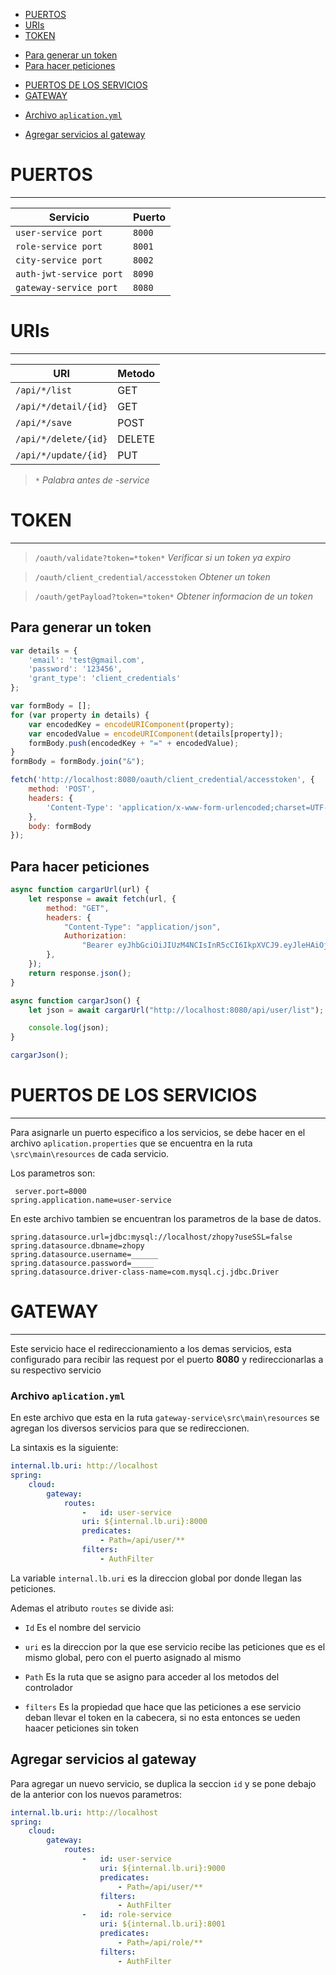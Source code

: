 - [PUERTOS](#puertos)
- [URIs](#uris)
- [TOKEN](#token)

* [Para generar un token](#para-generar-un-token)
* [Para hacer peticiones](#para-hacer-peticiones)

- [PUERTOS DE LOS SERVICIOS](#puertos-de-los-servicios)
- [GATEWAY](#gateway)

+ [Archivo `aplication.yml`](#archivo--aplicationyml-)

* [Agregar servicios al gateway](#agregar-servicios-al-gateway)

# PUERTOS

----

| Servicio                | Puerto |
|-------------------------|--------|
| `user-service port`     | `8000` |
| `role-service port`     | `8001` |
| `city-service port`     | `8002` |
| `auth-jwt-service port` | `8090` |
| `gateway-service port`  | `8080` |

# URIs

----

| URI                   | Metodo  |
|-----------------------|---------|
| `/api/*/list`         | GET     |
| `/api/*/detail/{id}`  | GET     |
| `/api/*/save`         | POST    |   
| `/api/*/delete/{id}`  | DELETE  |  
| `/api/*/update/{id}`  | PUT     |

> `*` *Palabra antes de -service*

# TOKEN

----
> `/oauth/validate?token=*token*` *Verificar si un token ya expiro*

> `/oauth/client_credential/accesstoken` *Obtener un token*

> `/oauth/getPayload?token=*token*` *Obtener informacion de un token*

## Para generar un token

```javascript
var details = {
    'email': 'test@gmail.com',
    'password': '123456',
    'grant_type': 'client_credentials'
};

var formBody = [];
for (var property in details) {
    var encodedKey = encodeURIComponent(property);
    var encodedValue = encodeURIComponent(details[property]);
    formBody.push(encodedKey + "=" + encodedValue);
}
formBody = formBody.join("&");

fetch('http://localhost:8080/oauth/client_credential/accesstoken', {
    method: 'POST',
    headers: {
        'Content-Type': 'application/x-www-form-urlencoded;charset=UTF-8'
    },
    body: formBody
});

```

## Para hacer peticiones

```javascript
async function cargarUrl(url) {
    let response = await fetch(url, {
        method: "GET",
        headers: {
            "Content-Type": "application/json",
            Authorization:
                "Bearer eyJhbGciOiJIUzM4NCIsInR5cCI6IkpXVCJ9.eyJleHAiOjE2NDQxNjAxMTMsImlhdCI6MTY0NDE1NjUxMywiaXNzIjoid3d3Lnpob3B5LmNvbSIsInN1YiI6IntcInVzZXJOYW1lXCI6XCJURVNUIFRFU1QyXCIsXCJlbWFpbFwiOlwidGVzdEBnbWFpbC5jb21cIixcInJvbGVDb2RlXCI6MX0ifQ.02lwvnJVDW_lbZ5PSwcW-i18iIGhFRrpbZ8Hj7xoKMiCMPoNWOBi--LxeQsKrxss",
        },
    });
    return response.json();
}

async function cargarJson() {
    let json = await cargarUrl("http://localhost:8080/api/user/list");

    console.log(json);
}

cargarJson();

```

# PUERTOS DE LOS SERVICIOS

----

Para asignarle un puerto especifico a los servicios, se debe hacer en el archivo `aplication.properties` que se
encuentra en la ruta `\src\main\resources` de cada servicio.

Los parametros son:

```properties
 server.port=8000
spring.application.name=user-service
```

En este archivo tambien se encuentran los parametros de la base de datos.

```properties
spring.datasource.url=jdbc:mysql://localhost/zhopy?useSSL=false
spring.datasource.dbname=zhopy
spring.datasource.username=______
spring.datasource.password=_____
spring.datasource.driver-class-name=com.mysql.cj.jdbc.Driver
```

# GATEWAY

----

Este servicio hace el redireccionamiento a los demas servicios, esta configurado para recibir las request por el
puerto **8080** y redireccionarlas a su respectivo servicio

### Archivo `aplication.yml`

En este archivo que esta en la ruta `gateway-service\src\main\resources` se agregan los diversos servicios para que se
redireccionen.

La sintaxis es la siguiente:

```yaml
internal.lb.uri: http://localhost
spring:
    cloud:
        gateway:
            routes:
                -   id: user-service
                uri: ${internal.lb.uri}:8000
                predicates:
                    - Path=/api/user/**
                filters:
                    - AuthFilter
```

La variable `internal.lb.uri` es la direccion global por donde llegan las peticiones.

Ademas el atributo `routes` se divide asi:

- `Id` Es el nombre del servicio

- `uri` es la direccion por la que ese servicio recibe las peticiones que es el mismo global, pero con el puerto
  asignado al mismo

- `Path` Es la ruta que se asigno para acceder al los metodos del controlador

- `filters` Es la propiedad que hace que las peticiones a ese servicio deban llevar el token en la cabecera, si no esta
  entonces se ueden haacer peticiones sin token

## Agregar servicios al gateway

Para agregar un nuevo servicio, se duplica la seccion `id` y se pone debajo de la anterior con los nuevos parametros:

```yaml
internal.lb.uri: http://localhost
spring:
    cloud:
        gateway:
            routes:
                -   id: user-service
                    uri: ${internal.lb.uri}:9000
                    predicates:
                        - Path=/api/user/**
                    filters:
                        - AuthFilter
                -   id: role-service
                    uri: ${internal.lb.uri}:8001
                    predicates:
                        - Path=/api/role/**
                    filters:
                        - AuthFilter
```

